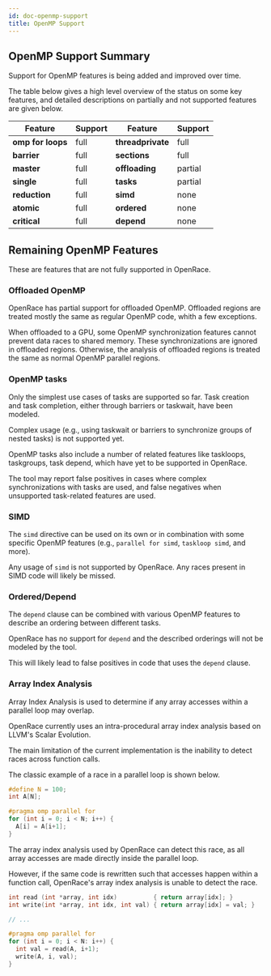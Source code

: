 ```yaml
---
id: doc-openmp-support
title: OpenMP Support
---
```


## OpenMP Support Summary

Support for OpenMP features is being added and improved over time.

The table below gives a high level overview of the status on some key features, and detailed descriptions on partially and not supported features are given below.

|   Feature    | Support |  Feature | Support |
|--------------|---------|----------|---------|
| **omp for loops**|   full  | **threadprivate** |   full  |
| **barrier**      |   full  | **sections** |   full  |
| **master**       |   full  | **offloading** |   partial  |
| **single**       |   full  | **tasks** |   partial  |
| **reduction**    |   full  | **simd** |   none  |
| **atomic**       |   full  | **ordered**  |   none  |
| **critical**     |   full  | **depend** |   none  |


## Remaining OpenMP Features

These are features that are not fully supported in OpenRace.

### Offloaded OpenMP

OpenRace has partial support for offloaded OpenMP. Offloaded regions are treated mostly the same as regular OpenMP code, whith a few exceptions.

When offloaded to a GPU, some OpenMP synchronization features cannot prevent data races to shared memory. These synchronizations are ignored in offloaded regions. Otherwise, the analysis of offloaded regions is treated the same as normal OpenMP parallel regions.


### OpenMP tasks

Only the simplest use cases of tasks are supported so far. 
Task creation and task completion, either through barriers or taskwait, have been modeled.

Complex usage (e.g., using taskwait or barriers to synchronize groups of nested tasks) is not supported yet.

OpenMP tasks also include a number of related features like taskloops, taskgroups, task depend, which have yet to be supported in OpenRace.

The tool may report false positives in cases where complex synchronizations with tasks are used, and false negatives when unsupported task-related features are used.

### SIMD

The `simd` directive can be used on its own or in combination with some specific OpenMP features (e.g., `parallel for simd`, `taskloop simd`, and more).

Any usage of `simd` is not supported by OpenRace. Any races present in SIMD code will likely be missed.

### Ordered/Depend

The `depend` clause can be combined with various OpenMP features to describe an ordering between different tasks.

OpenRace has no support for `depend` and the described orderings will not be modeled by the tool.

This will likely lead to false positives in code that uses the `depend` clause.

### Array Index Analysis

Array Index Analysis is used to determine if any array accesses within a parallel loop may overlap.

OpenRace currently uses an intra-procedural array index analysis based on LLVM's Scalar Evolution.

The main limitation of the current implementation is the inability to detect races across function calls.

The classic example of a race in a parallel loop is shown below.

```c
#define N = 100;
int A[N];

#pragma omp parallel for
for (int i = 0; i < N; i++) {
  A[i] = A[i+1];
}
```

The array index analysis used by OpenRace can detect this race, as all array accesses are made directly inside the parallel loop.

However, if the same code is rewritten such that accesses happen within a function call, OpenRace's array index analysis is unable to detect the race.

```c
int read (int *array, int idx)          { return array[idx]; }
int write(int *array, int idx, int val) { return array[idx] = val; }

// ...

#pragma omp parallel for
for (int i = 0; i < N: i++) {
  int val = read(A, i+1);
  write(A, i, val);
}
```
